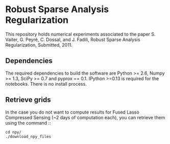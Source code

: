# Robust Sparse Analysis Regularization # 

This repository holds numerical experiments associated to the paper S. Vaiter, G. Peyré, C. Dossal, and J. Fadili, Robust Sparse Analysis Regularization, Submitted, 2011.

## Dependencies ##

The required dependencies to build the software are Python >= 2.6, Numpy >= 1.3, SciPy >= 0.7 and pyprox == 0.1.
IPython >=0.13 is required for the notebooks.
There is no install process.

## Retrieve grids ##

In the case you do not want to compute results for Fused Lasso Compressed Sensing (~2 days of computation each), you can retrieve them using the command ::

	cd npy/
	./download_npy_files
